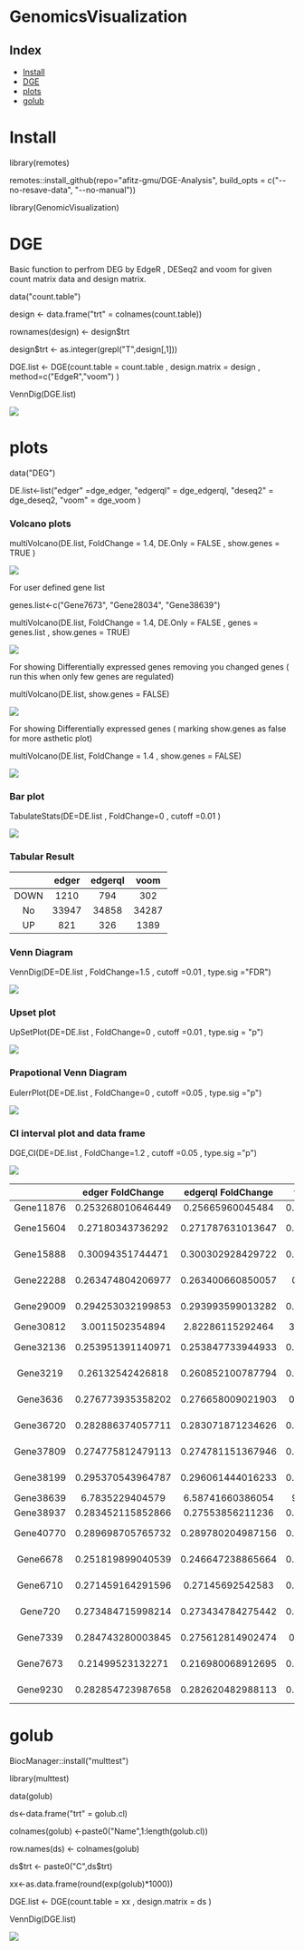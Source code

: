 # GenomicsVisualization

## Index

- [Install](#Install)
- [DGE](#DGE)
- [plots](#plots)
- [golub](#golub)

# Install
library(remotes) 

remotes::install_github(repo="afitz-gmu/DGE-Analysis", build_opts = c("--no-resave-data", "--no-manual"))

library(GenomicVisualization)

# DGE

Basic function to perfrom DEG by EdgeR , DESeq2 and voom for given count matrix data and design matrix. 

data("count.table")

design <- data.frame("trt" = colnames(count.table))

rownames(design) <- design$trt

design$trt <- as.integer(grepl("T",design[,1]))

DGE.list <- DGE(count.table = count.table , design.matrix = design , method=c("EdgeR","voom") )

VennDig(DGE.list)

![](https://raw.githubusercontent.com/afitz-gmu/DGE-Analysis/main/image/VennDEG.jpeg) 


# plots


data("DEG")

DE.list<-list("edger" =dge_edger, "edgerql" = dge_edgerql, "deseq2" = dge_deseq2, "voom" = dge_voom )

### Volcano plots


multiVolcano(DE.list, FoldChange = 1.4, DE.Only = FALSE , show.genes = TRUE )

![](https://raw.githubusercontent.com/afitz-gmu/DGE-Analysis/main/image/MultiVolcano1.jpeg) 

For user defined gene list

genes.list<-c("Gene7673", "Gene28034", "Gene38639")

multiVolcano(DE.list, FoldChange = 1.4, DE.Only = FALSE , genes = genes.list , show.genes = TRUE)

![](https://raw.githubusercontent.com/afitz-gmu/DGE-Analysis/main/image/multiVolcano2.jpeg) 

For showing Differentially expressed genes removing you changed genes ( run this when only few genes are regulated)

multiVolcano(DE.list, show.genes = FALSE)

![](https://raw.githubusercontent.com/afitz-gmu/DGE-Analysis/main/image/Volcano3.jpeg) 

For showing Differentially expressed genes ( marking show.genes as false for more asthetic plot)

multiVolcano(DE.list, FoldChange = 1.4 , show.genes = FALSE)

![](https://raw.githubusercontent.com/afitz-gmu/DGE-Analysis/main/image/Volcano4.jpeg) 




### Bar plot

TabulateStats(DE=DE.list , FoldChange=0 , cutoff =0.01 )

![](https://raw.githubusercontent.com/afitz-gmu/DGE-Analysis/main/image/Bar.jpeg) 

### Tabular Result

| |edger|edgerql|voom|
|:----:|:----:|:------:|:-----:|
|DOWN|1210|794|302|
|No|33947|34858|34287|
|UP| 821|326|1389|


### Venn Diagram

VennDig(DE=DE.list , FoldChange=1.5 , cutoff =0.01 , type.sig ="FDR")

![](https://raw.githubusercontent.com/afitz-gmu/DGE-Analysis/main/image/venn.jpeg) 
### Upset plot

UpSetPlot(DE=DE.list , FoldChange=0 , cutoff =0.01 , type.sig = "p")

![](https://raw.githubusercontent.com/afitz-gmu/DGE-Analysis/main/image/Upsetplot.jpeg) 


### Prapotional Venn Diagram

EulerrPlot(DE=DE.list , FoldChange=0 , cutoff =0.05 , type.sig ="p")

![](https://raw.githubusercontent.com/afitz-gmu/DGE-Analysis/main/image/eular.jpeg) 

### CI interval plot and data frame

DGE,CI(DE=DE.list , FoldChange=1.2 , cutoff =0.05 , type.sig ="p")

![](https://raw.githubusercontent.com/afitz-gmu/DGE-Analysis/main/image/CI.jpeg) 


| |edger FoldChange|edgerql FoldChange|voom FoldChange|Min|Max|edger pvalue|edgerql pvalue|voom pvalue|Min|Max|
|:--:|:--:|:--:|:--:|:--:|:--:|:--:|:--:|:--:|:--:|:--:|
|Gene11876|0.253268010646449|0.25665960045484|0.333519105983995|0.253268010646449|0.333519105983995|0.00966910768271969|0.0138679244791296|0.0390346542589136|0.00966910768271969|0.0390346542589136|
|Gene15604|0.27180343736292|0.271787631013647|0.302097146830169|0.271787631013647|0.302097146830169|0.000348901761561591|0.00103259777034587|3.97342702281636e-09|3.97342702281636e-09|0.00103259777034587|
|Gene15888|0.30094351744471|0.300302928429722|0.332617475249204|0.300302928429722|0.332617475249204|0.000405266030230859|2.99397057448929e-06|1.16326308848636e-09|1.16326308848636e-09|0.000405266030230859|
|Gene22288|0.263474804206977|0.263400660850057|0.2916799978793|0.263400660850057|0.2916799978793|0.0005861510066759|4.17234374228856e-05|1.5530006115196e-10|1.5530006115196e-10|0.0005861510066759|
|Gene29009|0.294253032199853|0.293993599013282|0.330000812105133|0.293993599013282|0.330000812105133|2.62505647540443e-05|2.81215059098373e-06|5.0579118548581e-10|5.0579118548581e-10|2.62505647540443e-05|
|Gene30812|3.0011502354894|2.82286115292464|3.54654652335402|2.82286115292464|3.54654652335402|0.0443053766662665|0.0192060783610423|0.00229564569695183|0.00229564569695183|0.0443053766662665|
|Gene32136|0.253951391140971|0.253847733944933|0.276660037325252|0.253847733944933|0.276660037325252|0.000311904095164778|8.10948071015179e-07|8.89107509409887e-12|8.89107509409887e-12|0.000311904095164778|
|Gene3219|0.26132542426818|0.260852100787794|0.292821559694857|0.260852100787794|0.292821559694857|3.9108014179455e-08|7.25440228196772e-08|4.04635632813972e-11|4.04635632813972e-11|7.25440228196772e-08|
|Gene3636|0.276773935358202|0.276658009021903|0.30742464752486|0.276658009021903|0.30742464752486|0.000320786232115754|3.12890638531982e-05|2.80586403681253e-10|2.80586403681253e-10|0.000320786232115754|
|Gene36720|0.282886374057711|0.283071871234626|0.310527439322474|0.282886374057711|0.310527439322474|0.000489633506875775|2.9117905222642e-06|1.90836815806636e-10|1.90836815806636e-10|0.000489633506875775|
|Gene37809|0.274775812479113|0.274781151367946|0.297749013272049|0.274775812479113|0.297749013272049|0.00409971202637718|0.0403344717227362|5.83264594328474e-07|5.83264594328474e-07|0.0403344717227362|
|Gene38199|0.295370543964787|0.296061444016233|0.328422674982562|0.295370543964787|0.328422674982562|8.2482427048141e-05|8.10948071015179e-07|1.52215838845913e-09|1.52215838845913e-09|8.2482427048141e-05|
|Gene38639|6.7835229404579|6.58741660386054|9.6638046407115|6.58741660386054|9.6638046407115|0.0573934369490823|0.136024039700254|0.00415995911576501|0.00415995911576501|0.136024039700254|
|Gene38937|0.283452115852866|0.27553856211236|0.315105821098576|0.27553856211236|0.315105821098576|0.00825053138204574|0.195476227936559|0.181147657675811|0.00825053138204574|0.195476227936559|
|Gene40770|0.289698705765732|0.289780204987156|0.325317239975445|0.289698705765732|0.325317239975445|3.4623122963608e-05|3.08747716025276e-05|5.52436063074383e-10|5.52436063074383e-10|3.4623122963608e-05|
|Gene6678|0.251819899040539|0.246647238865664|0.301947985426532|0.246647238865664|0.301947985426532|0.00010352524415427|1.56612785739337e-07|4.16666249706773e-10|4.16666249706773e-10|0.00010352524415427|
|Gene6710|0.271459164291596|0.27145692542583|0.301120050678203|0.27145692542583|0.301120050678203|0.000430650590640714|0.0118339982149324|9.04425211253826e-08|9.04425211253826e-08|0.0118339982149324|
|Gene720|0.273484715998214|0.273434784275442|0.302884849886368|0.273434784275442|0.302884849886368|0.00122751324077398|0.00102621047894686|4.53220294233197e-09|4.53220294233197e-09|0.00122751324077398|
|Gene7339|0.284743280003845|0.275612814902474|0.32548462536702|0.275612814902474|0.32548462536702|1.22959638267496e-07|0.00588064870290072|0.0108920996649206|1.22959638267496e-07|0.0108920996649206|
|Gene7673|0.21499523132271|0.216980068912695|0.244685085090055|0.21499523132271|0.244685085090055|0.0218327855690298|3.60045900816876e-06|4.35821145336272e-12|4.35821145336272e-12|0.0218327855690298|
|Gene9230|0.282854723987658|0.282620482988113|0.310124743179966|0.282620482988113|0.310124743179966|0.000351248577561045|8.10948071015179e-07|3.29044695217997e-10|3.29044695217997e-10|0.000351248577561045|


# golub 

BiocManager::install("multtest")

library(multtest)

data(golub)

ds<-data.frame("trt" = golub.cl)

colnames(golub) <-paste0("Name",1:length(golub.cl))

row.names(ds) <- colnames(golub)

ds$trt <- paste0("C",ds$trt)

xx<-as.data.frame(round(exp(golub)*1000))

DGE.list <- DGE(count.table = xx , design.matrix = ds )

VennDig(DGE.list)

![](https://raw.githubusercontent.com/afitz-gmu/DGE-Analysis/blob/main/image/golub.jpeg) 

